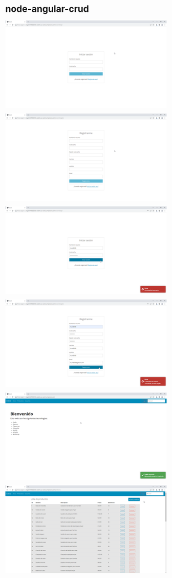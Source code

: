 # node-angular-crud

![](screenshots/login.png)

![](screenshots/registro.png)

![](screenshots/login-error.png)

![](screenshots/registro-error.png)

![](screenshots/bienvenida.png)

![](screenshots/productos-crud.png)